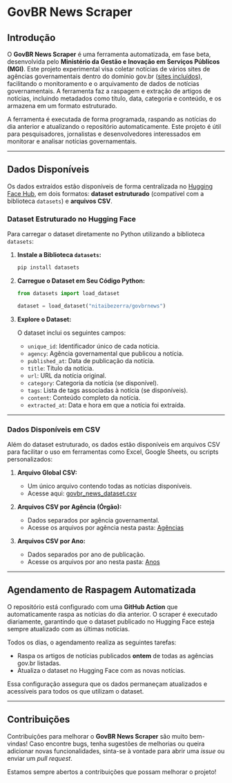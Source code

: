 # GovBR News Scraper

## Introdução

O **GovBR News Scraper** é uma ferramenta automatizada, em fase beta, desenvolvida pelo **Ministério da Gestão e Inovação em Serviços Públicos (MGI)**. Este projeto experimental visa coletar notícias de vários sites de agências governamentais dentro do domínio gov.br ([sites incluídos](https://github.com/nitaibezerra/govbrnews-scraper/blob/main/site_urls.yaml)), facilitando o monitoramento e o arquivamento de dados de notícias governamentais. A ferramenta faz a raspagem e extração de artigos de notícias, incluindo metadados como título, data, categoria e conteúdo, e os armazena em um formato estruturado.

A ferramenta é executada de forma programada, raspando as notícias do dia anterior e atualizando o repositório automaticamente. Este projeto é útil para pesquisadores, jornalistas e desenvolvedores interessados em monitorar e analisar notícias governamentais.

---

## Dados Disponíveis

Os dados extraídos estão disponíveis de forma centralizada no [Hugging Face Hub](https://huggingface.co/datasets/nitaibezerra/govbrnews), em dois formatos: **dataset estruturado** (compatível com a biblioteca `datasets`) e **arquivos CSV**.

### Dataset Estruturado no Hugging Face

Para carregar o dataset diretamente no Python utilizando a biblioteca `datasets`:

1. **Instale a Biblioteca `datasets`:**

   ```bash
   pip install datasets
   ```

2. **Carregue o Dataset em Seu Código Python:**

   ```python
   from datasets import load_dataset

   dataset = load_dataset("nitaibezerra/govbrnews")
   ```

3. **Explore o Dataset:**

   O dataset inclui os seguintes campos:
   - `unique_id`: Identificador único de cada notícia.
   - `agency`: Agência governamental que publicou a notícia.
   - `published_at`: Data de publicação da notícia.
   - `title`: Título da notícia.
   - `url`: URL da notícia original.
   - `category`: Categoria da notícia (se disponível).
   - `tags`: Lista de tags associadas à notícia (se disponíveis).
   - `content`: Conteúdo completo da notícia.
   - `extracted_at`: Data e hora em que a notícia foi extraída.

---

### Dados Disponíveis em CSV

Além do dataset estruturado, os dados estão disponíveis em arquivos CSV para facilitar o uso em ferramentas como Excel, Google Sheets, ou scripts personalizados:

1. **Arquivo Global CSV:**
   - Um único arquivo contendo todas as notícias disponíveis.
   - Acesse aqui: [govbr_news_dataset.csv](https://huggingface.co/datasets/nitaibezerra/govbrnews/blob/main/govbr_news_dataset.csv)

2. **Arquivos CSV por Agência (Órgão):**
   - Dados separados por agência governamental.
   - Acesse os arquivos por agência nesta pasta: [Agências](https://huggingface.co/datasets/nitaibezerra/govbrnews/tree/main/agencies)

3. **Arquivos CSV por Ano:**
   - Dados separados por ano de publicação.
   - Acesse os arquivos por ano nesta pasta: [Anos](https://huggingface.co/datasets/nitaibezerra/govbrnews/tree/main/years)

---

## Agendamento de Raspagem Automatizada

O repositório está configurado com uma **GitHub Action** que automaticamente raspa as notícias do dia anterior. O scraper é executado diariamente, garantindo que o dataset publicado no Hugging Face esteja sempre atualizado com as últimas notícias.

Todos os dias, o agendamento realiza as seguintes tarefas:

- Raspa os artigos de notícias publicados **ontem** de todas as agências gov.br listadas.
- Atualiza o dataset no Hugging Face com as novas notícias.

Essa configuração assegura que os dados permaneçam atualizados e acessíveis para todos os que utilizam o dataset.

---

## Contribuições

Contribuições para melhorar o **GovBR News Scraper** são muito bem-vindas! Caso encontre bugs, tenha sugestões de melhorias ou queira adicionar novas funcionalidades, sinta-se à vontade para abrir uma *issue* ou enviar um *pull request*.

Estamos sempre abertos a contribuições que possam melhorar o projeto!

